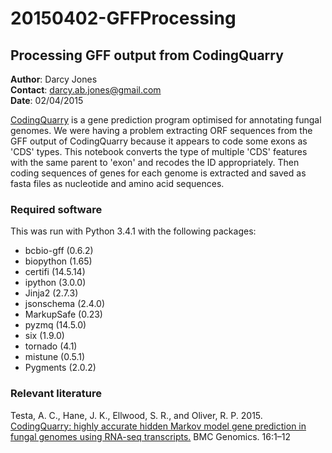 # 20150402-GFFProcessing
## Processing GFF output from CodingQuarry

**Author**: Darcy Jones <br />
**Contact**: darcy.ab.jones@gmail.com <br />
**Date**: 02/04/2015 

[CodingQuarry](https://sourceforge.net/projects/codingquarry/) is a gene prediction program optimised for annotating fungal genomes. 
We were having a problem extracting ORF sequences from the GFF output of CodingQuarry because it appears to code some exons as 'CDS' types. 
This notebook converts the type of multiple 'CDS' features with the same parent to 'exon' and recodes the ID appropriately. 
Then coding sequences of genes for each genome is extracted and saved as fasta files as nucleotide and amino acid sequences.

### Required software

This was run with Python 3.4.1 with the following packages:
- bcbio-gff (0.6.2)
- biopython (1.65)
- certifi (14.5.14)
- ipython (3.0.0)
- Jinja2 (2.7.3)
- jsonschema (2.4.0)
- MarkupSafe (0.23)
- pyzmq (14.5.0)
- six (1.9.0)
- tornado (4.1)
- mistune (0.5.1)
- Pygments (2.0.2)

### Relevant literature

Testa, A. C., Hane, J. K., Ellwood, S. R., and Oliver, R. P. 2015. [CodingQuarry: highly accurate hidden Markov model gene prediction in fungal genomes using RNA-seq transcripts.](http://www.biomedcentral.com/1471-2164/16/170) BMC Genomics. 16:1–12
